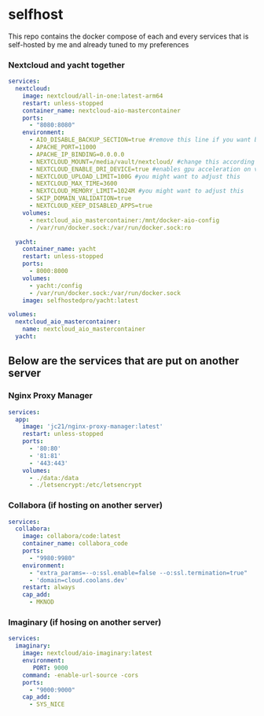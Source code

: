 # selfhost

This repo contains the docker compose of each and every services that is self-hosted by me and already tuned to my preferences

### Nextcloud and yacht together

```yaml
services:
  nextcloud:
    image: nextcloud/all-in-one:latest-arm64
    restart: unless-stopped
    container_name: nextcloud-aio-mastercontainer
    ports:
      - "8080:8080"
    environment:
      - AIO_DISABLE_BACKUP_SECTION=true #remove this line if you want backup
      - APACHE_PORT=11000
      - APACHE_IP_BINDING=0.0.0.0
      - NEXTCLOUD_MOUNT=/media/vault/nextcloud/ #change this according to your external storage mounted location
      - NEXTCLOUD_ENABLE_DRI_DEVICE=true #enables gpu acceleration on videos stored in nextcloud
      - NEXTCLOUD_UPLOAD_LIMIT=100G #you might want to adjust this
      - NEXTCLOUD_MAX_TIME=3600
      - NEXTCLOUD_MEMORY_LIMIT=1024M #you might want to adjust this
      - SKIP_DOMAIN_VALIDATION=true
      - NEXTCLOUD_KEEP_DISABLED_APPS=true
    volumes:
      - nextcloud_aio_mastercontainer:/mnt/docker-aio-config
      - /var/run/docker.sock:/var/run/docker.sock:ro

  yacht:
    container_name: yacht
    restart: unless-stopped
    ports:
      - 8000:8000
    volumes:
      - yacht:/config
      - /var/run/docker.sock:/var/run/docker.sock
    image: selfhostedpro/yacht:latest

volumes:
  nextcloud_aio_mastercontainer:
    name: nextcloud_aio_mastercontainer
  yacht:
```

## Below are the services that are put on another server

### Nginx Proxy Manager

```yaml
services:
  app:
    image: 'jc21/nginx-proxy-manager:latest'
    restart: unless-stopped
    ports:
      - '80:80'
      - '81:81'
      - '443:443'
    volumes:
      - ./data:/data
      - ./letsencrypt:/etc/letsencrypt
```

### Collabora (if hosting on another server)

```yaml
services:
  collabora:
    image: collabora/code:latest
    container_name: collabora_code
    ports:
      - "9980:9980"
    environment:
      - "extra_params=--o:ssl.enable=false --o:ssl.termination=true"
      - 'domain=cloud.coolans.dev'
    restart: always
    cap_add:
      - MKNOD
```

### Imaginary (if hosing on another server)

```yaml
services:
  imaginary:
    image: nextcloud/aio-imaginary:latest
    environment:
       PORT: 9000
    command: -enable-url-source -cors
    ports:
      - "9000:9000"
    cap_add:
      - SYS_NICE
```
